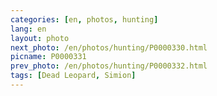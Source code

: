 ```yaml
---
categories: [en, photos, hunting]
lang: en
layout: photo
next_photo: /en/photos/hunting/P0000330.html
picname: P0000331
prev_photo: /en/photos/hunting/P0000332.html
tags: [Dead Leopard, Simion]
---
```

